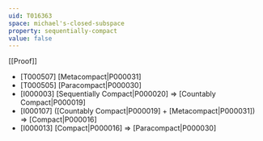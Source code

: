 ```yaml
---
uid: T016363
space: michael's-closed-subspace
property: sequentially-compact
value: false
---
```

[[Proof]]

* [T000507] [Metacompact|P000031]
* [T000505] [Paracompact|P000030]
* [I000003] [Sequentially Compact|P000020] => [Countably Compact|P000019]
* [I000107] ([Countably Compact|P000019] + [Metacompact|P000031]) => [Compact|P000016]
* [I000013] [Compact|P000016] => [Paracompact|P000030]

